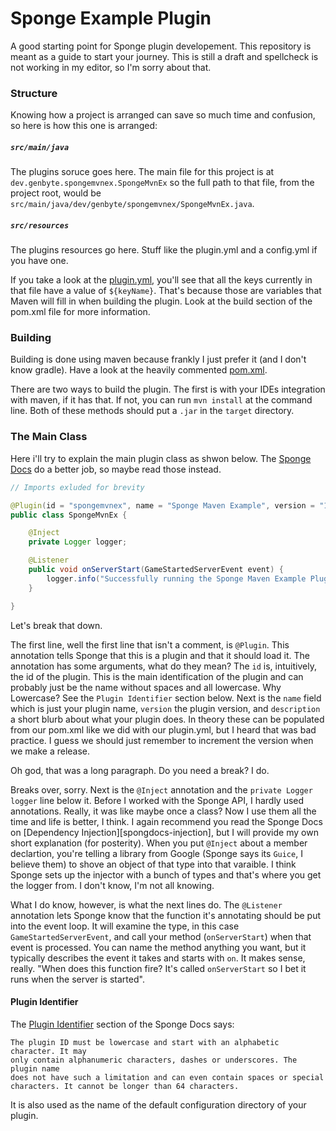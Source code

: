 # Sponge Example Plugin
A good starting point for Sponge plugin developement. This repository is meant
as a guide to start your journey. This is still a draft and spellcheck is not
working in my editor, so I'm sorry about that.

### Structure
Knowing how a project is arranged can save so much time and confusion, so here
is how this one is arranged:

##### `src/main/java` 
The plugins soruce goes here. The main file for this project
is at `dev.genbyte.spongemvnex.SpongeMvnEx` so the full path to that file, from
the project root, would be
`src/main/java/dev/genbyte/spongemvnex/SpongeMvnEx.java`.

##### `src/resources`
The plugins resources go here. Stuff like the plugin.yml and a config.yml if you
have one.

If you take a look at the [plugin.yml][pluginyml], you'll see that all the keys
currently in that file have a value of `${keyName}`. That's because those are
variables that Maven will fill in when building the plugin. Look at the build
section of the pom.xml file for more information.

[pluginyml]: src/resources/plugin.yml

### Building
Building is done using maven because frankly I just prefer it (and I don't know
gradle). Have a look at the heavily commented [pom.xml][pomxml].

[pomxml]: pom.xml

There are two ways to build the plugin. The first is with your IDEs integration
with maven, if it has that. If not, you can run `mvn install` at the command
line. Both of these methods should put a `.jar` in the `target` directory.

### The Main Class
Here i'll try to explain the main plugin class as shwon below. The
[Sponge Docs][spongedocs-mainclass] do a better job, so maybe read
those instead.

[spongedocs-mainclass]: https://docs.spongepowered.org/stable/en/plugin/plugin-class.html

```java
// Imports exluded for brevity

@Plugin(id = "spongemvnex", name = "Sponge Maven Example", version = "1.0", description = "Maven Example")
public class SpongeMvnEx {

    @Inject
    private Logger logger;

    @Listener
    public void onServerStart(GameStartedServerEvent event) {
        logger.info("Successfully running the Sponge Maven Example Plugin!");
    }

}
```

Let's break that down.

The first line, well the first line that isn't a comment, is `@Plugin`. This
annotation tells Sponge that this is a plugin and that it should load it. The
annotation has some arguments, what do they mean? The `id` is, intuitively, the
id of the plugin. This is the main identification of the plugin and can probably
just be the name without spaces and all lowercase. Why Lowercase? See the
`Plugin Identifier` section below. Next is the `name` field which is just your
plugin name, `version` the plugin version, and `description` a short blurb
about what your plugin does. In theory these can be populated from our pom.xml
like we did with our plugin.yml, but I heard that was bad practice. I guess we
should just remember to increment the version when we make a release.

Oh god, that was a long paragraph. Do you need a break? I do.

Breaks over, sorry. Next is the `@Inject` annotation and the
`private Logger logger` line below it. Before I worked with the Sponge API,
I hardly used annotations. Really, it was like maybe once a class? Now I use
them all the time and life is better, I think. I again recommend you read the
Sponge Docs on [Dependency Injection][spongdocs-injection], but I will provide
my own short explanation (for posterity). When you put `@Inject` about a member
declartion, you're telling a library from Google (Sponge says its `Guice`, I
believe them) to shove an object of that type into that varaible. I think Sponge
sets up the injector with a bunch of types and that's where you get the logger
from. I don't know, I'm not all knowing.

[spongedocs-injection]: https://docs.spongepowered.org/stable/en/plugin/injection.html

What I do know, however, is what the next lines do. The `@Listener` annotation
lets Sponge know that the function it's annotating should be put into the event
loop. It will examine the type, in this case `GameStartedServerEvent`, and call
your method (`onServerStart`) when that event is processed. You can name the
method anything you want, but it typically describes the event it takes and
starts with `on`. It makes sense, really. "When does this function fire? It's
called `onServerStart` so I bet it runs when the server is started".

#### Plugin Identifier
The [Plugin Identifier][spongedocs-pluginidentifier] section of the Sponge Docs
says:

[spongedocs-pluginidentifier]: https://docs.spongepowered.org/stable/en/plugin/plugin-identifier.html

```
The plugin ID must be lowercase and start with an alphabetic character. It may
only contain alphanumeric characters, dashes or underscores. The plugin name
does not have such a limitation and can even contain spaces or special
characters. It cannot be longer than 64 characters.
```

It is also used as the name of the default configuration directory of your
plugin.